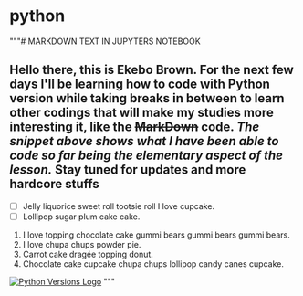 # python

"""# MARKDOWN TEXT IN JUPYTERS NOTEBOOK

## Hello there, this is Ekebo Brown. For the next few days I'll be learning how to code with **Python** version while taking breaks in between to learn other codings that will make my studies more interesting it, like the ~~MarkDown~~ code. _The snippet above shows what I have been able to code so far being the elementary aspect of the lesson._ Stay tuned for updates and more  hardcore stuffs

- [ ] Jelly liquorice sweet roll tootsie roll I love cupcake.
- [ ] Lollipop sugar plum cake cake.

1. I love topping chocolate cake gummi bears gummi bears gummi bears.
1. I love chupa chups powder pie.
1. Carrot cake dragée topping donut.  
1. Chocolate cake cupcake chupa chups lollipop candy canes cupcake.

[![Python Versions Logo](https://i7.pngguru.com/preview/481/959/714/django-python-computer-programming-programming-language-computer-software-python-logo-download.jpg)](https://www.python.com "Python Website")
"""
